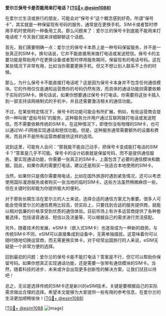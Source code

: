 **爱尔兰保号卡是否能用来打电话？[[TG💪+ @esim1088](https://t.me/s/esim1088)]**

在爱尔兰生活或旅行的朋友，可能会对“保号卡”这个概念感到好奇。所谓“保号卡”，其实就是一种保留现有号码的服务，通常是在更换手机、SIM卡或者暂时停用手机时使用的一种备用工具。那么问题来了：爱尔兰的保号卡到底能不能用来打电话呢？今天我们就来详细聊聊这个话题。

首先，我们需要明确一点：爱尔兰的保号卡本质上是一种号码保留服务，并不是一张真正的SIM卡。换句话说，它并不能直接用来拨打电话或发送短信。保号卡的主要功能是帮助用户在更换设备或者暂时停用服务期间，保留现有的电话号码。这在某些情况下非常有用，比如当你需要更换手机，但又不想让别人联系不上你的时候。

那么，为什么保号卡不能直接打电话呢？这是因为保号卡本身并不包含任何通信模块。它的作用仅仅是通知运营商你的号码仍然有效，而具体的通话功能则需要依赖于实际的SIM卡。换句话说，如果你想要通过保号卡打电话，你需要将这张卡插入到一部支持该网络制式的手机中，并且还需要激活相关的通信功能。

不过，在某些特定情况下，保号卡的功能可能会有所扩展。例如，有些运营商会提供一种叫做“虚拟号码”的服务，这种服务允许用户通过互联网拨打电话或发送短信，而不需要依赖传统的SIM卡。在这种情况下，即使你没有物理的SIM卡，也可以通过Wi-Fi网络实现通话和短信功能。但是，这种服务通常需要额外的设置和费用，而且并不是所有运营商都提供这样的选项。

说到这里，可能有人会问：“那我能不能自己动手，把保号卡变成能打电话的SIM卡？”答案是几乎不可能。保号卡的设计初衷就是保留号码，而不是提供通信服务。要实现通话功能，你需要一张真正的SIM卡，上面包含了必要的通信模块和数据。因此，如果你真的需要打电话，建议还是购买一张适合本地使用的SIM卡。

当然，如果你只是偶尔需要用电话，比如在国外旅游时遇到紧急情况，还可以考虑使用国际漫游服务或者购买一张当地的临时SIM卡。这些方法虽然稍微麻烦一些，但在关键时刻却能为你提供极大的便利。

对于那些长期生活在爱尔兰的人士来说，选择合适的通信方案尤为重要。很多人可能会觉得爱尔兰的通信费用比较高，但实际上，只要找到合适的服务提供商，就能以相对低廉的价格享受到优质的通信体验。目前市场上有许多运营商提供了各种套餐选择，包括语音通话、短信以及流量等，可以根据自己的需求进行灵活搭配。

另外，随着技术的发展，eSIM卡（嵌入式SIM卡）也逐渐成为一种新的趋势。与传统SIM卡不同，eSIM可以直接集成到设备中，无需单独插拔。这意味着你可以随时随地切换运营商，而无需更换实体卡。对于经常出国旅行的人来说，eSIM无疑是一个非常方便的选择。

回到最初的问题：爱尔兰的保号卡能不能打电话？答案是不行，但它可以帮助你保留号码。如果你想真正实现通话功能，还是需要一张带有通信模块的SIM卡。当然，随着科技的进步，未来或许会出现更多创新性的解决方案，让我们拭目以待吧！

总之，无论是选择传统的SIM卡还是新兴的eSIM技术，关键是要根据自己的实际需求做出合理的选择。希望本文能够为大家提供一些有用的参考信息，在爱尔兰的生活更加顺畅愉快！[[TG💪+ @esim1088](https://t.me/s/esim1088)]

[[TG💪+ @esim1088](https://t.me/s/esim1088) ![Image](https://i.postimg.cc/4NQfJmqS/Snipaste-2025-05-13-00-14-12.png)]